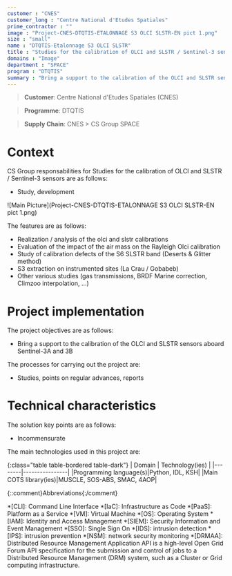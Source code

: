 ```yaml
---
customer : "CNES"
customer_long : "Centre National d'Etudes Spatiales"
prime_contractor : ""
image : "Project-CNES-DTQTIS-ETALONNAGE S3 OLCI SLSTR-EN pict 1.png"
size : "small"
name : "DTQTIS-Etalonnage S3 OLCI SLSTR"
title : "Studies for the calibration of OLCI and SLSTR / Sentinel-3 sensors"
domains : "Image"
department : "SPACE"
program : "DTQTIS"
summary : "Bring a support to the calibration of the OLCI and SLSTR sensors aboard Sentinel-3A and 3B"
---
```


> __Customer__\: Centre National d'Etudes Spatiales (CNES)

> __Programme__\: DTQTIS

> __Supply Chain__\: CNES >  CS Group SPACE


# Context


CS Group responsabilities for Studies for the calibration of OLCI and SLSTR / Sentinel-3 sensors are as follows:
* Study, development

![Main Picture](Project-CNES-DTQTIS-ETALONNAGE S3 OLCI SLSTR-EN pict 1.png)

The features are as follows:
* Realization / analysis of the olci and slstr calibrations
* Evaluation of the impact of the air mass on the Rayleigh Olci calibration
* Study of calibration defects of the S6 SLSTR band (Deserts & Glitter method)
* S3 extraction on instrumented sites (La Crau / Gobabeb)
* Other various studies (gas transmissions, BRDF Marine correction, Climzoo interpolation, ...)

# Project implementation

The project objectives are as follows:
* Bring a support to the calibration of the OLCI and SLSTR sensors aboard Sentinel-3A and 3B

The processes for carrying out the project are:
* Studies, points on regular advances, reports

# Technical characteristics

The solution key points are as follows:
* Incommensurate



The main technologies used in this project are:

{:class="table table-bordered table-dark"}
| Domain | Technology(ies) |
|--------|----------------|
|Programming language(s)|Python, IDL, KSH|
|Main COTS library(ies)|MUSCLE, SOS-ABS, SMAC, 4AOP|



{::comment}Abbreviations{:/comment}

*[CLI]: Command Line Interface
*[IaC]: Infrastructure as Code
*[PaaS]: Platform as a Service
*[VM]: Virtual Machine
*[OS]: Operating System
*[IAM]: Identity and Access Management
*[SIEM]: Security Information and Event Management
*[SSO]: Single Sign On
*[IDS]: intrusion detection
*[IPS]: intrusion prevention
*[NSM]: network security monitoring
*[DRMAA]: Distributed Resource Management Application API is a high-level Open Grid Forum API specification for the submission and control of jobs to a Distributed Resource Management (DRM) system, such as a Cluster or Grid computing infrastructure.
